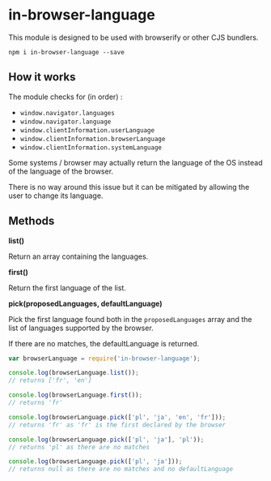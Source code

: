 # in-browser-language

This module is designed to be used with browserify or other CJS bundlers.

```npm i in-browser-language --save```

## How it works

The module checks for (in order) :

* `window.navigator.languages`
* `window.navigator.language`
* `window.clientInformation.userLanguage`
* `window.clientInformation.browserLanguage`
* `window.clientInformation.systemLanguage`

Some systems / browser may actually return the language of the OS instead of the language of the browser.

There is no way around this issue but it can be mitigated by allowing the user to change its language.

## Methods

**list()**

Return an array containing the languages.

**first()**

Return the first language of the list.

**pick(proposedLanguages, defaultLanguage)**

Pick the first language found both in the `proposedLanguages` array and the list of languages supported by the browser.

If there are no matches, the defaultLanguage is returned.

```js
var browserLanguage = require('in-browser-language');

console.log(browserLanguage.list());
// returns ['fr', 'en']

console.log(browserLanguage.first());
// returns 'fr'

console.log(browserLanguage.pick(['pl', 'ja', 'en', 'fr']));
// returns 'fr' as 'fr' is the first declared by the browser

console.log(browserLanguage.pick(['pl', 'ja'], 'pl'));
// returns 'pl' as there are no matches

console.log(browserLanguage.pick(['pl', 'ja']));
// returns null as there are no matches and no defaultLanguage
```

